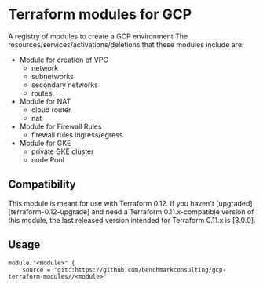 # Terraform modules for GCP 

A registry of modules to create a GCP environment 
The resources/services/activations/deletions that these modules include are:
- Module for creation of VPC
    - network
    - subnetworks
    - secondary networks
    - routes
- Module for NAT
    - cloud router
    - nat
- Module for Firewall Rules
    - firewall rules ingress/egress
- Module for GKE
    - private GKE cluster
    - node Pool

## Compatibility

This module is meant for use with Terraform 0.12. If you haven't
[upgraded][terraform-0.12-upgrade] and need a Terraform
0.11.x-compatible version of this module, the last released version
intended for Terraform 0.11.x is [3.0.0].

## Usage

```hcl
module "<module>" {
    source = "git::https://github.com/benchmarkconsulting/gcp-terraform-modules//<module>"
```
